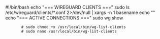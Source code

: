 #!/bin/bash
echo "=== WIREGUARD CLIENTS ==="
sudo ls /etc/wireguard/clients/*.conf 2>/dev/null | xargs -n 1 basename
echo ""
echo "=== ACTIVE CONNECTIONS ==="
sudo wg show


		   # sudo chmod +x /usr/local/bin/wg-list-clients
		   # sudo nano /usr/local/bin/wg-list-clients
